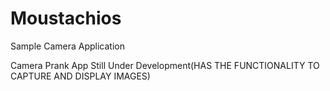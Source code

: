 # Moustachios
Sample Camera Application

Camera Prank App
Still Under Development(HAS THE  FUNCTIONALITY TO CAPTURE AND DISPLAY IMAGES)


